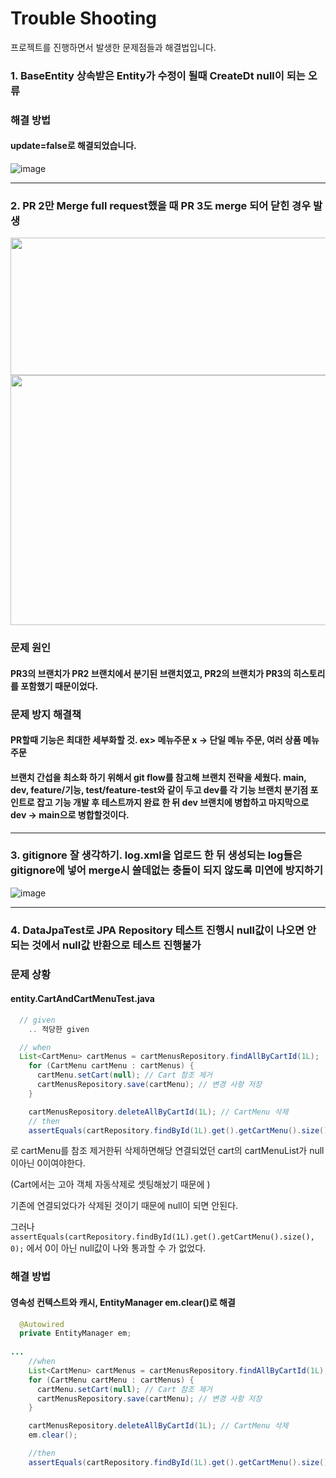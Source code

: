 # Trouble Shooting
프로젝트를 진행하면서 발생한 문제점들과 해결법입니다.

### 1. BaseEntity 상속받은 Entity가 수정이 될때 CreateDt null이 되는 오류
<h3>해결 방법 </h3>
<h4>update=false로 해결되었습니다.</h4>

![image](https://github.com/HanSeulChung/CafeApp/assets/94779505/1be00d94-af62-44ba-818f-95111128029b)
<hr>

### 2. PR 2만 Merge full request했을 때 PR 3도 merge 되어 닫힌 경우 발생
<img src="https://github.com/HanSeulChung/CafeApp/assets/94779505/d133fa2b-6152-4595-9fb5-fb4d0a14991a" width="600" height="220">
<br>
<img src="https://github.com/HanSeulChung/CafeApp/assets/94779505/3cf52552-37d1-4d2d-b6cc-1c1a7a91ed78" width="700" height="400">
<h3>문제 원인</h3>
<h4>PR3의 브랜치가 PR2 브랜치에서 분기된 브랜치였고, PR2의 브랜치가 PR3의 히스토리를 포함했기 때문이었다.</h4>
<h3>문제 방지 해결책</h3>
<h4>PR할때 기능은 최대한 세부화할 것. ex> 메뉴주문 x -> 단일 메뉴 주문, 여러 상품 메뉴 주문</h4>
<h4>브랜치 간섭을 최소화 하기 위해서 git flow를 참고해 브랜치 전략을 세웠다.
main, dev, feature/기능, test/feature-test와 같이 두고 dev를 각 기능 브랜치 분기점 포인트로 잡고 기능 개발 후 테스트까지 완료 한 뒤 dev 브랜치에 병합하고 마지막으로 dev -> main으로 병합할것이다.</h4>
<hr>

### 3. gitignore 잘 생각하기. log.xml을 업로드 한 뒤 생성되는 log들은 gitignore에 넣어 merge시 쓸데없는 충돌이 되지 않도록 미연에 방지하기
![image](https://github.com/HanSeulChung/CafeApp/assets/94779505/9bbd55d1-be11-431e-80af-29038698c9f6)
<hr>

### 4. DataJpaTest로 JPA Repository 테스트 진행시 null값이 나오면 안되는 것에서 null값 반환으로 테스트 진행불가
<h3>문제 상황</h3>
<h4>entity.CartAndCartMenuTest.java</h4>

```java
  // given
    .. 적당한 given

  // when
  List<CartMenu> cartMenus = cartMenusRepository.findAllByCartId(1L);
    for (CartMenu cartMenu : cartMenus) {
      cartMenu.setCart(null); // Cart 참조 제거
      cartMenusRepository.save(cartMenu); // 변경 사항 저장
    }

    cartMenusRepository.deleteAllByCartId(1L); // CartMenu 삭제
    // then
    assertEquals(cartRepository.findById(1L).get().getCartMenu().size(), 0);
```

로 cartMenu를 참조 제거한뒤 삭제하면해당 연결되었던 cart의 cartMenuList가 null이아닌 0이여야한다.

(Cart에서는 고아 객체 자동삭제로 셋팅해놨기 때문에 )

기존에 연결되었다가 삭제된 것이기 때문에 null이 되면 안된다.

그러나
```assertEquals(cartRepository.findById(1L).get().getCartMenu().size(), 0);``` 에서 0이 아닌 null값이 나와 통과할 수 가 없었다.


<h3>해결 방법</h3>
<h4>영속성 컨텍스트와 캐시, EntityManager em.clear()로 해결</h4>

```java
  @Autowired
  private EntityManager em;
  
...
    //when
    List<CartMenu> cartMenus = cartMenusRepository.findAllByCartId(1L);
    for (CartMenu cartMenu : cartMenus) {
      cartMenu.setCart(null); // Cart 참조 제거
      cartMenusRepository.save(cartMenu); // 변경 사항 저장
    }

    cartMenusRepository.deleteAllByCartId(1L); // CartMenu 삭제
    em.clear();

    //then
    assertEquals(cartRepository.findById(1L).get().getCartMenu().size(), 0);
 ```
